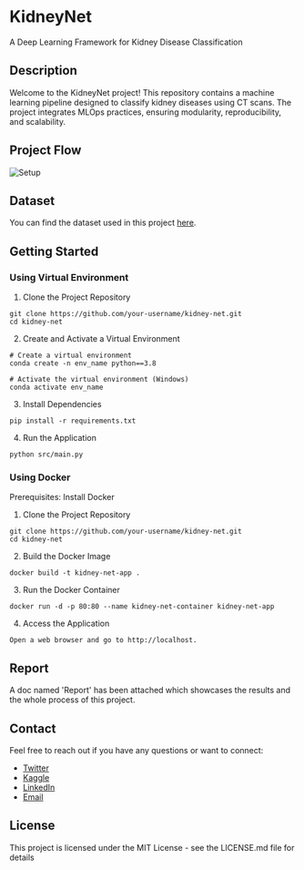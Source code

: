 # KidneyNet
A Deep Learning Framework for Kidney Disease Classification

## Description

Welcome to the KidneyNet project! This repository contains a machine learning pipeline designed to classify kidney diseases using CT scans. The project integrates MLOps practices, ensuring modularity, reproducibility, and scalability.

## Project Flow

![Setup](https://github.com/DuskingDawn/KidneyNet/assets/62723803/e4c88d98-ef6d-40a4-beca-4dab6990d29e)

## Dataset
You can find the dataset used in this project [here](https://www.kaggle.com/datasets/nazmul0087/ct-kidney-dataset-normal-cyst-tumor-and-stone).

## Getting Started

### Using Virtual Environment

1. Clone the Project Repository
```
git clone https://github.com/your-username/kidney-net.git
cd kidney-net
```
2. Create and Activate a Virtual Environment
 ```
# Create a virtual environment
conda create -n env_name python==3.8

# Activate the virtual environment (Windows)
conda activate env_name

```
3. Install Dependencies
```
pip install -r requirements.txt
```
4. Run the Application
```
python src/main.py
```
### Using Docker
Prerequisites: Install Docker

1. Clone the Project Repository
```
git clone https://github.com/your-username/kidney-net.git
cd kidney-net
```
2. Build the Docker Image
 ```
docker build -t kidney-net-app .
```
3. Run the Docker Container
```
docker run -d -p 80:80 --name kidney-net-container kidney-net-app
```
4. Access the Application
```
Open a web browser and go to http://localhost.
```
## Report
A doc named 'Report' has been attached which showcases the results and the whole process of this project.

## Contact
Feel free to reach out if you have any questions or want to connect:

* [Twitter](https://twitter.com/Sneha_Kurmi)
* [Kaggle](https://www.kaggle.com/snehakurmi)
* [LinkedIn](http://www.linkedin.com/in/sneha-kurmi)
* [Email](kurmisneha9@gmail.com)

## License

This project is licensed under the MIT License - see the LICENSE.md file for details

